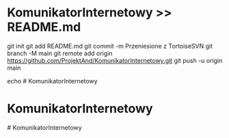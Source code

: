 # KomunikatorInternetowy >> README.md
git init
git add README.md
git commit -m Przeniesione z TortoiseSVN
git branch -M main
git remote add origin https://github.com/ProjektAnd/KomunikatorInternetowy.git
git push -u origin main






echo # KomunikatorInternetowy
# KomunikatorInternetowy
#   K o m u n i k a t o r I n t e r n e t o w y  
 